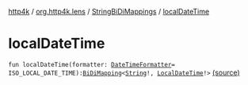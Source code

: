 [http4k](../../index.md) / [org.http4k.lens](../index.md) / [StringBiDiMappings](index.md) / [localDateTime](./local-date-time.md)

# localDateTime

`fun localDateTime(formatter: `[`DateTimeFormatter`](https://docs.oracle.com/javase/9/docs/api/java/time/format/DateTimeFormatter.html)` = ISO_LOCAL_DATE_TIME): `[`BiDiMapping`](../-bi-di-mapping/index.md)`<`[`String`](https://kotlinlang.org/api/latest/jvm/stdlib/kotlin/-string/index.html)`!, `[`LocalDateTime`](https://docs.oracle.com/javase/9/docs/api/java/time/LocalDateTime.html)`!>` [(source)](https://github.com/http4k/http4k/blob/master/http4k-core/src/main/kotlin/org/http4k/lens/BiDiMapping.kt#L70)